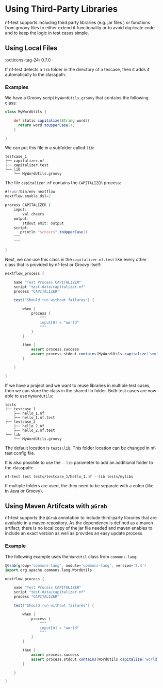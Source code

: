 # Using Third-Party Libraries

nf-test supports including third party libraries (e.g. jar files ) or functions from groovy files to either extend it functionality or to avoid duplicate code and to keep the logic in test cases simple.

## Using Local Files

:octicons-tag-24: 0.7.0 ·

If nf-test detects a `lib` folder in the directory of a tescase, then it adds it automatically to the classpath.

### Examples
We have a Groovy script `MyWordUtils.groovy` that contains the following class:

```Groovy
class MyWordUtils {

    def static capitalize(String word){
      return word.toUpperCase();
    }

}
```

We can put this file in a subfolder called `lib`:

```
testcase_1
├── capitalizer.nf
├── capitalizer.test
└── lib
    └── MyWordUtils.groovy
```

The file `capitalizer.nf` contains the `CAPITALIZER` process:

```Groovy
#!/usr/bin/env nextflow
nextflow.enable.dsl=2

process CAPITALIZER {
    input:
        val cheers
    output:
        stdout emit: output
    script:
       println "$cheers".toUpperCase()
    """
    """

}
```

Next, we can use this class in the `capitalizer.nf.test` like every other class that is provided by nf-test or Groovy itself:

```Groovy
nextflow_process {

    name "Test Process CAPITALIZER"
    script "test-data/capitalizer.nf"
    process "CAPITALIZER"

    test("Should run without failures") {

        when {
            process {
                """
                input[0] = "world"
                """
            }
        }

        then {
            assert process.success
            assert process.stdout.contains(MyWordUtils.capitalize('world'))
        }

    }

}
```

If we have a project and we want to reuse libraries in multiple test cases, then we can store the class in the shared lib folder. Both test cases are now able to use `MyWordUtils`:

```
tests
├── testcase_1
    ├── hello_1.nf
    ├── hello_1.nf.test
├── testcase_2
    ├── hello_2.nf
    ├── hello_2.nf.test
└── lib
    └── MyWordUtils.groovy        
```

The default location is `tests\lib`. This folder location can be changed in nf-test config file.

It is also possible to use the `--lib` parameter to add an additional folder to the classpath:

```
nf-test test tests/testcase_1/hello_1.nf --lib tests/mylibs
```

If multiple folders are used, the they need to be separate with a colon (like in Java or Groovy).

## Using Maven Artifcats with `@Grab`

nf-test supports the `@Grab` annotation to include third-party libraries that are available in a maven repository. As the dependency is defined as a maven artifact, there is no local copy of the jar file needed and maven enables to include an exact version as well as provides an easy update process.

### Example

The following example uses the `WordUtil` class from `commons-lang`:

```Groovy
@Grab(group='commons-lang', module='commons-lang', version='2.4')
import org.apache.commons.lang.WordUtils

nextflow_process {

    name "Test Process CAPITALIZER"
    script "test-data/capitalizer.nf"
    process "CAPITALIZER"

    test("Should run without failures") {

        when {
            process {
                """
                input[0] = "world"
                """
            }
        }

        then {
            assert process.success
            assert process.stdout.contains(WordUtils.capitalize('world'))
        }

    }

}
```
